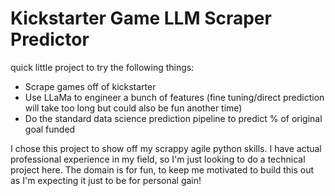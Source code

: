 # Kickstarter Game LLM Scraper Predictor

quick little project to try the following things:
- Scrape games off of kickstarter
- Use LLaMa to engineer a bunch of features (fine tuning/direct prediction will take too long but could also be fun 
another time)
- Do the standard data science prediction pipeline to predict % of original goal funded

I chose this project to show off my scrappy agile python skills. I have actual professional experience in my field, so
I'm just looking to do a technical project here. The domain is for fun, to keep me motivated to build this out as I'm
expecting it just to be for personal gain!